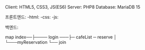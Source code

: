 Client: HTML5, CSS3, JS(ES6)
Server: PHP8
Database: MariaDB 15

프론트엔드:
-html: 
-css: 
-js: 

백엔드:

map
 index──├──── login ───├─  cafeList ─ reserve
        │                        └───myReservation
        └── join